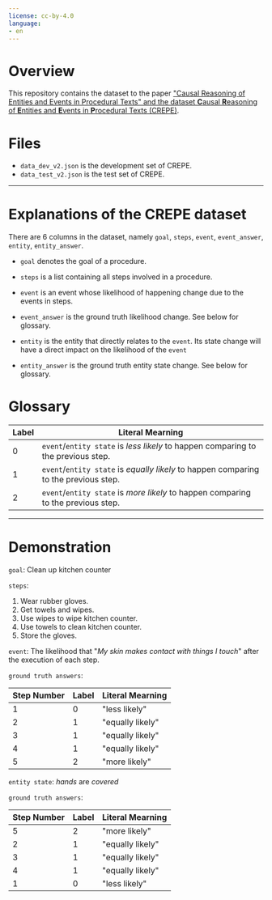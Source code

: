 ```yaml
---
license: cc-by-4.0
language:
- en
---
```


# Overview
This repository contains the dataset to the paper ["Causal Reasoning of Entities and Events in Procedural Texts" and the dataset **C**ausal **R**easoning of **E**ntities and **E**vents in **P**rocedural Texts (CREPE)](https://arxiv.org/pdf/2301.10896v2.pdf).

# Files
- `data_dev_v2.json` is the development set of CREPE.
- `data_test_v2.json` is the test set of CREPE.

---

# Explanations of the CREPE dataset
There are 6 columns in the dataset, namely `goal`, `steps`, `event`, `event_answer`, `entity`, `entity_answer`.

- `goal` denotes the goal of a procedure.

- `steps` is a list containing all steps involved in a procedure.

- `event` is an event whose likelihood of happening change due to the events in steps.

- `event_answer` is the ground truth likelihood change. See below for glossary.

- `entity` is the entity that directly relates to the `event`. Its state change will have a direct impact on the likelihood of the `event`

- `entity_answer` is the ground truth entity state change. See below for glossary.

# Glossary
|Label|Literal Mearning|
|---|---|
| 0 | `event`/`entity state` is _less likely_ to happen comparing to the previous step. |
| 1 | `event`/`entity state` is _equally likely_ to happen comparing to the previous step. |
| 2 | `event`/`entity state` is _more likely_ to happen comparing to the previous step. |

---

# Demonstration

`goal`: Clean up kitchen counter

`steps`:
1. Wear rubber gloves.
2. Get towels and wipes.
3. Use wipes to wipe kitchen counter.
4. Use towels to clean kitchen counter.
5. Store the gloves.

`event`: The likelihood that "_My skin makes contact with things I touch_" after the execution of each step.

`ground truth answers`:

|Step Number|Label|Literal Mearning|
|--|------|-------|
|1|0 | "less likely" |
|2|1 | "equally likely" |
|3|1 | "equally likely" |
|4|1 | "equally likely" |
|5|2 | "more likely" |

`entity state`: _hands_ are _covered_

`ground truth answers`:

|Step Number|Label|Literal Mearning|
|--|------|-------|
|5|2 | "more likely" |
|2|1 | "equally likely" |
|3|1 | "equally likely" |
|4|1 | "equally likely" |
|1|0 | "less likely" |